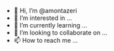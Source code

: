 - 👋 Hi, I’m @amontazeri
- 👀 I’m interested in ...
- 🌱 I’m currently learning ...
- 💞️ I’m looking to collaborate on ...
- 📫 How to reach me ...

<!---
amontazeri/amontazeri is a ✨ special ✨ repository because its `README.md` (this file) appears on your GitHub profile.
You can click the Preview link to take a look at your changes.
--->
